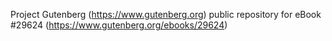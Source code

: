 Project Gutenberg (https://www.gutenberg.org) public repository for eBook #29624 (https://www.gutenberg.org/ebooks/29624)
